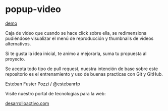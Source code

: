 popup-video
===========

[demo](https://estebanrfp.github.io/popup-video)

Caja de video que cuando se hace click sobre ella, se redimensiona pudiéndose visualizar el menú de reproducción y thumbnails de videos alternativos.

Si te gusta la idea inicial, te animo a mejorarla, suma tu propuesta al proyecto.

Se acepta todo tipo de pull request, nuestra intención de base sobre este repositorio es el entrenamiento y uso de buenas practicas con Git y GitHub. 

Esteban Fuster Pozzi / @estebanrfp

Visite nuestro portal de tecnologías para la web:

[desarrolloactivo.com](https://desarrolloactivo.com)